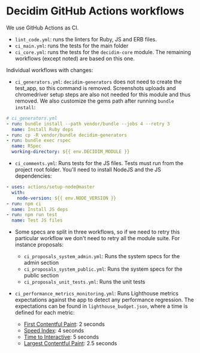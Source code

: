 # Decidim GitHub Actions workflows

We use GitHub Actions as CI.

- `lint_code.yml`: runs the linters for Ruby, JS and ERB files.
- `ci_main.yml`: runs the tests for the main folder
- `ci_core.yml`: runs the tests for the `decidim-core` module. The remaining workflows (except noted) are based on this one.

Individual workflows with changes:

- `ci_generators.yml`: `decidim-generators` does not need to create the test_app, so this command is removed. Screenshots uploads and chromedriver setup steps are also not needed for this module and thus removed. We also customize the gems path after running `bundle install`:

```yml
# ci_generators.yml
- run: bundle install --path vendor/bundle --jobs 4 --retry 3
  name: Install Ruby deps
- run: cp -R vendor/bundle decidim-generators
- run: bundle exec rspec
  name: RSpec
  working-directory: ${{ env.DECIDIM_MODULE }}
```

- `ci_comments.yml`: Runs tests for the JS files. Tests must run from the project root folder. You'll need to install NodeJS and the JS dependencies:

```yml
- uses: actions/setup-node@master
  with:
    node-version: ${{ env.NODE_VERSION }}
- run: npm ci
  name: Install JS deps
- run: npm run test
  name: Test JS files
```

- Some specs are split in three workflows, so if we need to retry this particular workflow we don't need to retry all the module suite. For instance proposals:

  - `ci_proposals_system_admin.yml`: Runs the system specs for the admin section
  - `ci_proposals_system_public.yml`: Runs the system specs for the public section
  - `ci_proposals_unit_tests.yml`: Runs the unit tests

- `ci_performance_metrics_monitoring.yml`: Runs Lighthouse metrics expectations against the app to detect any performance regression. The expectations can be found in `lighthouse_budget.json`, where a time is defined for each metric:

  - [First Contentful Paint](https://web.dev/first-contentful-paint/): 2 seconds
  - [Speed Index](https://web.dev/speed-index/): 4 seconds
  - [Time to Interactive](https://web.dev/interactive/): 5 seconds
  - [Largest Contentful Paint](https://web.dev/lcp/): 2.5 seconds
